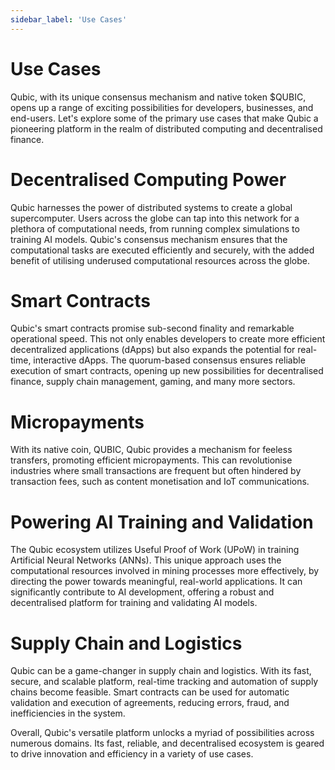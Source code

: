 ```yaml
---
sidebar_label: 'Use Cases'
---
```


# Use Cases

Qubic, with its unique consensus mechanism and native token $QUBIC, opens up a range of exciting possibilities for developers, businesses, and end-users. Let's explore some of the primary use cases that make Qubic a pioneering platform in the realm of distributed computing and decentralised finance.

# Decentralised Computing Power
Qubic harnesses the power of distributed systems to create a global supercomputer. Users across the globe can tap into this network for a plethora of computational needs, from running complex simulations to training AI models. Qubic's consensus mechanism ensures that the computational tasks are executed efficiently and securely, with the added benefit of utilising underused computational resources across the globe.

# Smart Contracts
Qubic's smart contracts promise sub-second finality and remarkable operational speed. This not only enables developers to create more efficient decentralized applications (dApps) but also expands the potential for real-time, interactive dApps. The quorum-based consensus ensures reliable execution of smart contracts, opening up new possibilities for decentralised finance, supply chain management, gaming, and many more sectors.

# Micropayments
With its native coin, QUBIC, Qubic provides a mechanism for feeless transfers, promoting efficient micropayments. This can revolutionise industries where small transactions are frequent but often hindered by transaction fees, such as content monetisation and IoT communications.

# Powering AI Training and Validation
The Qubic ecosystem utilizes Useful Proof of Work (UPoW) in training Artificial Neural Networks (ANNs). This unique approach uses the computational resources involved in mining processes more effectively, by directing the power towards meaningful, real-world applications. It can significantly contribute to AI development, offering a robust and decentralised platform for training and validating AI models.

# Supply Chain and Logistics
Qubic can be a game-changer in supply chain and logistics. With its fast, secure, and scalable platform, real-time tracking and automation of supply chains become feasible. Smart contracts can be used for automatic validation and execution of agreements, reducing errors, fraud, and inefficiencies in the system.

Overall, Qubic's versatile platform unlocks a myriad of possibilities across numerous domains. Its fast, reliable, and decentralised ecosystem is geared to drive innovation and efficiency in a variety of use cases.

